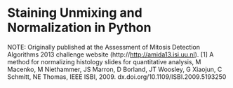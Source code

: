 # Staining Unmixing and Normalization in Python
NOTE: Originally published at the Assessment of Mitosis Detection Algorithms 2013 challenge website (http://http://amida13.isi.uu.nl).
[1] A method for normalizing histology slides for quantitative analysis, M Macenko, M Niethammer, JS Marron, D Borland, JT Woosley, G Xiaojun, C Schmitt, NE Thomas, IEEE ISBI, 2009. dx.doi.org/10.1109/ISBI.2009.5193250
